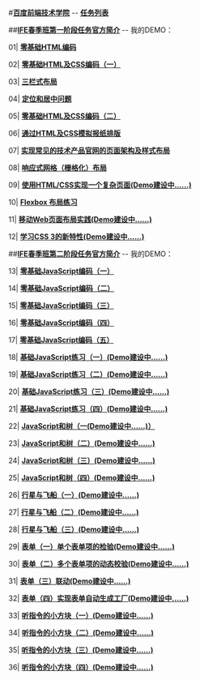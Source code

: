 ﻿#[**百度前端技术学院**](http://ife.baidu.com/) -- [**任务列表**](http://ife.baidu.com/task/all)

##[**IFE春季班第一阶段任务官方简介**](http://mp.weixin.qq.com/s?__biz=MzA4MjUyNjY3Nw==&mid=401956006&idx=1&sn=bbf72ea5c17894c3a5423d8b3bdb7d9a#rd)
-- 我的DEMO：

01| [**零基础HTML编码**](http://yijianc.github.io/IFE-dataV/task_1_1_1.html)

02| [**零基础HTML及CSS编码（一）**](http://yijianc.github.io/IFE-dataV/task_1_1_2.html)

03| [**三栏式布局**](http://yijianc.github.io/IFE-dataV/task_1_1_3.html)

04| [**定位和居中问题**](http://yijianc.github.io/IFE-dataV/task_1_1_4.html)

05| [**零基础HTML及CSS编码（二）**](http://yijianc.github.io/IFE-dataV/task_1_1_5.html)

06| [**通过HTML及CSS模拟报纸排版**](http://yijianc.github.io/IFE-dataV/task_1_1_6.html)

07| [**实现常见的技术产品官网的页面架构及样式布局**](http://yijianc.github.io/IFE-dataV/task_1_1_7.html)

08| [**响应式网格（栅格化）布局**](http://yijianc.github.io/IFE-dataV/task_1_1_8.html)

09| [**使用HTML/CSS实现一个复杂页面(Demo建设中……)**](http://yijianc.github.io/IFE-dataV/task_1_1_9.html)

10| [**Flexbox 布局练习**](http://yijianc.github.io/IFE-dataV/task_1_1_10.html)

11| [**移动Web页面布局实践(Demo建设中……)**]()

12| [**学习CSS 3的新特性(Demo建设中……)**]()

##[**IFE春季班第二阶段任务官方简介**](http://mp.weixin.qq.com/s?__biz=MzA4MjUyNjY3Nw==&mid=402057593&idx=1&sn=ef20d1808470688bee1c8e242349b47c#rd)
-- 我的DEMO：

13| [**零基础JavaScript编码（一）**](http://yijianc.github.io/IFE-dataV/task_2_1_13.html)

14| [**零基础JavaScript编码（二）**](http://yijianc.github.io/IFE-dataV/task_2_1_14.html)

15| [**零基础JavaScript编码（三）**](http://yijianc.github.io/IFE-dataV/task_2_1_15.html)

16| [**零基础JavaScript编码（四）**](http://yijianc.github.io/IFE-dataV/task_2_1_16.html)

17| [**零基础JavaScript编码（五）**](http://yijianc.github.io/IFE-dataV/task_2_1_17.html)

18| [**基础JavaScript练习（一）(Demo建设中……)**]()

19| [**基础JavaScript练习（二）(Demo建设中……)**]()

20| [**基础JavaScript练习（三）(Demo建设中……)**]()

21| [**基础JavaScript练习（四）(Demo建设中……)**]()

22| [**JavaScript和树（一(Demo建设中……)）**]()

23| [**JavaScript和树（二）(Demo建设中……)**]()

24| [**JavaScript和树（三）(Demo建设中……)**]()

25| [**JavaScript和树（四）(Demo建设中……)**]()

26| [**行星与飞船（一）(Demo建设中……)**]()

27| [**行星与飞船（二）(Demo建设中……)**]()

28| [**行星与飞船（三）(Demo建设中……)**]()

29| [**表单（一）单个表单项的检验(Demo建设中……)**]()

30| [**表单（二）多个表单项的动态校验(Demo建设中……)**]()

31| [**表单（三）联动(Demo建设中……)**]()

32| [**表单（四）实现表单自动生成工厂(Demo建设中……)**]()

33| [**听指令的小方块（一）(Demo建设中……)**]()

34| [**听指令的小方块（二）(Demo建设中……)**]()

35| [**听指令的小方块（三）(Demo建设中……)**]()

36| [**听指令的小方块（四）(Demo建设中……)**]()